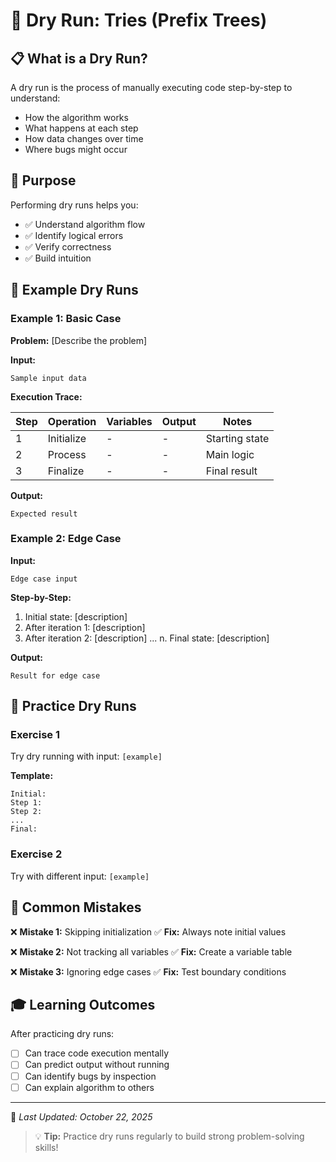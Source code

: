 # 🔄 Dry Run: Tries (Prefix Trees)

## 📋 What is a Dry Run?

A dry run is the process of manually executing code step-by-step to understand:
- How the algorithm works
- What happens at each step
- How data changes over time
- Where bugs might occur

## 🎯 Purpose

Performing dry runs helps you:
- ✅ Understand algorithm flow
- ✅ Identify logical errors
- ✅ Verify correctness
- ✅ Build intuition

## 📝 Example Dry Runs

### Example 1: Basic Case

**Problem:** [Describe the problem]

**Input:**
```
Sample input data
```

**Execution Trace:**

| Step | Operation | Variables | Output | Notes |
|------|-----------|-----------|--------|-------|
| 1 | Initialize | - | - | Starting state |
| 2 | Process | - | - | Main logic |
| 3 | Finalize | - | - | Final result |

**Output:**
```
Expected result
```

### Example 2: Edge Case

**Input:**
```
Edge case input
```

**Step-by-Step:**
1. Initial state: [description]
2. After iteration 1: [description]
3. After iteration 2: [description]
...
n. Final state: [description]

**Output:**
```
Result for edge case
```

## 🧪 Practice Dry Runs

### Exercise 1
Try dry running with input: `[example]`

**Template:**
```
Initial: 
Step 1:
Step 2:
...
Final:
```

### Exercise 2
Try with different input: `[example]`

## 💭 Common Mistakes

❌ **Mistake 1:** Skipping initialization
✅ **Fix:** Always note initial values

❌ **Mistake 2:** Not tracking all variables
✅ **Fix:** Create a variable table

❌ **Mistake 3:** Ignoring edge cases
✅ **Fix:** Test boundary conditions

## 🎓 Learning Outcomes

After practicing dry runs:
- [ ] Can trace code execution mentally
- [ ] Can predict output without running
- [ ] Can identify bugs by inspection
- [ ] Can explain algorithm to others

---
📅 *Last Updated: October 22, 2025*

> 💡 **Tip:** Practice dry runs regularly to build strong problem-solving skills!
